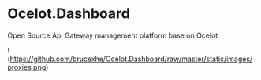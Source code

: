 # Ocelot.Dashboard
Open Source Api Gateway management platform base on Ocelot

!(https://github.com/brucexhe/Ocelot.Dashboard/raw/master/static/images/proxies.png)